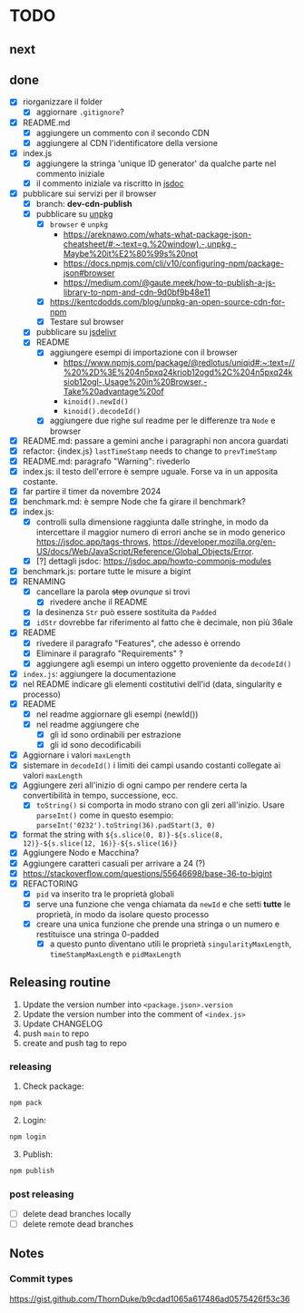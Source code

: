 # TODO

## next

## done

- [x] riorganizzare il folder
  - [x] aggiornare `.gitignore`?
- [x] README.md
  - [x] aggiungere un commento con il secondo CDN
  - [x] aggiungere al CDN l'identificatore della versione
- [x] index.js
  - [x] aggiungere la stringa 'unique ID generator' da qualche parte nel commento iniziale
  - [x] il commento iniziale va riscritto in [jsdoc](https://jsdoc.app/tags-file)
- [x] pubblicare sui servizi per il browser
  - [x] branch: **dev-cdn-publish**
  - [x] pubblicare su [unpkg](https://unpkg.com)
    - [x] `browser` e `unpkg`
      - <https://areknawo.com/whats-what-package-json-cheatsheet/#:~:text=g.%20window).-,unpkg,-Maybe%20it%E2%80%99s%20not>
      - <https://docs.npmjs.com/cli/v10/configuring-npm/package-json#browser>
      - <https://medium.com/@gaute.meek/how-to-publish-a-js-library-to-npm-and-cdn-9d0bf9b48e11>
    - [x] <https://kentcdodds.com/blog/unpkg-an-open-source-cdn-for-npm>
    - [x] Testare sul browser
  - [x] pubblicare su [jsdelivr](https://www.jsdelivr.com/)
  - [x] README
    - [x] aggiungere esempi di importazione con il browser
      - <https://www.npmjs.com/package/@redlotus/uniqid#:~:text=//%20%2D%3E%204n5pxq24kriob12ogd%2C%204n5pxq24ksiob12ogl-,Usage%20in%20Browser,-Take%20advantage%20of>
      - `kinoid().newId()`
      - `kinoid().decodeId()`
    - [x] aggiungere due righe sul readme per le differenze tra `Node` e browser
- [x] README.md: passare a gemini anche i paragraphi non ancora guardati
- [x] refactor: {index.js} `lastTimeStamp` needs to change to `prevTimeStamp`
- [x] README.md: paragrafo "Warning": rivederlo
- [x] index.js: il testo dell'errore è sempre uguale. Forse va in un apposita costante.
- [x] far partire il timer da novembre 2024
- [x] benchmark.md: è sempre Node che fa girare il benchmark?
- [x] index.js:
  - [x] controlli sulla dimensione raggiunta dalle stringhe, in modo da intercettare il maggior
        numero di errori anche se in modo generico <https://jsdoc.app/tags-throws>,
        <https://developer.mozilla.org/en-US/docs/Web/JavaScript/Reference/Global_Objects/Error>.
  - [x] [?] dettagli jsdoc: <https://jsdoc.app/howto-commonjs-modules>
- [x] benchmark.js: portare tutte le misure a bigint
- [x] RENAMING
  - [x] cancellare la parola ~~step~~ _ovunque_ si trovi
    - [x] rivedere anche il README
  - [x] la desinenza `Str` può essere sostituita da `Padded`
  - [x] `idStr` dovrebbe far riferimento al fatto che è decimale, non più 36ale
- [x] README
  - [x] rivedere il paragrafo "Features", che adesso è orrendo
  - [x] Eliminare il paragrafo "Requirements" ?
  - [x] aggiungere agli esempi un intero oggetto proveniente da `decodeId()`
- [x] `index.js`: aggiungere la documentazione
- [x] nel README indicare gli elementi costitutivi dell'id (data, singularity e processo)
- [x] README
  - [x] nel readme aggiornare gli esempi (newId())
  - [x] nel readme aggiungere che
    - [x] gli id sono ordinabili per estrazione
    - [x] gli id sono decodificabili
- [x] Aggiornare i valori `maxLength`
- [x] sistemare in `decodeId()` i limiti dei campi usando costanti collegate ai valori `maxLength`
- [x] Aggiungere zeri all'inizio di ogni campo per rendere certa la convertibilità in tempo,
      successione, ecc.
  - [x] `toString()` si comporta in modo strano con gli zeri all'inizio. Usare `parseInt()` come in
        questo esempio: `parseInt('0232').toString(36).padStart(3, 0)`
- [x] format the string with `${s.slice(0, 8)}-${s.slice(8, 12)}-${s.slice(12, 16)}-${s.slice(16)}`
- [x] Aggiungere Nodo e Macchina?
- [x] Aggiungere caratteri casuali per arrivare a 24 (?)
- [x] <https://stackoverflow.com/questions/55646698/base-36-to-bigint>
- [x] REFACTORING
  - [x] `pid` va inserito tra le proprietà globali
  - [x] serve una funzione che venga chiamata da `newId` e che setti **tutte** le proprietà, in modo
        da isolare questo processo
  - [x] creare una unica funzione che prende una stringa o un numero e restituisce una stringa
        0-padded
    - [x] a questo punto diventano utili le proprietà `singularityMaxLength`, `timeStampMaxLength` e
          `pidMaxLength`

## Releasing routine

1. Update the version number into `<package.json>.version`
2. Update the version number into the comment of `<index.js>`
3. Update CHANGELOG
4. push `main` to repo
5. create and push tag to repo

### releasing

1. Check package:

```bash
npm pack
```

2. Login:

```bash
npm login
```

3. Publish:

```bash
npm publish
```

### post releasing

- [ ] delete dead branches locally
- [ ] delete remote dead branches

## Notes

### Commit types

<https://gist.github.com/ThornDuke/b9cdad1065a617486ad0575426f53c36>
